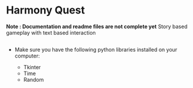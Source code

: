 # Harmony Quest

**Note : Documentation and readme files are not complete yet**
Story based gameplay with text based interaction


## 
- Make sure you have the following python libraries installed on your computer:

  - Tkinter
  - Time
  - Random



